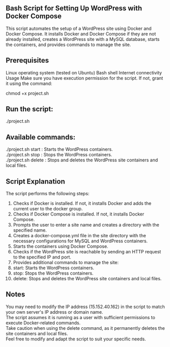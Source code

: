## Bash Script for Setting Up WordPress with Docker Compose ##
This script automates the setup of a WordPress site using Docker and Docker Compose. It installs Docker and Docker Compose if they are not already installed, creates a WordPress site with a MySQL database, starts the containers, and provides commands to manage the site.

## Prerequisites ##
Linux operating system (tested on Ubuntu)
Bash shell
Internet connectivity
Usage
Make sure you have execution permission for the script. If not, grant it using the command:

chmod +x project.sh

## Run the script: ##
./project.sh 

## Available commands: ##

./project.sh start : Starts the WordPress containers. <br />
./project.sh stop : Stops the WordPress containers.<br />
./project.sh delete : Stops and deletes the WordPress site containers and local files.<br />

## Script Explanation ##
The script performs the following steps:

1) Checks if Docker is installed. If not, it installs Docker and adds the current user to the docker group.<br />
2) Checks if Docker Compose is installed. If not, it installs Docker Compose.<br />
3) Prompts the user to enter a site name and creates a directory with the specified name.<br />
4) Creates a docker-compose.yml file in the site directory with the necessary configurations for MySQL and WordPress containers.<br />
5) Starts the containers using Docker Compose.<br />
6) Checks if the WordPress site is reachable by sending an HTTP request to the specified IP and port.<br />
7) Provides additional commands to manage the site:<br />
8) start: Starts the WordPress containers.<br />
9) stop: Stops the WordPress containers.<br />
10) delete: Stops and deletes the WordPress site containers and local files.<br />

## Notes
You may need to modify the IP address (15.152.40.162) in the script to match your own server's IP address or domain name.<br />
The script assumes it is running as a user with sufficient permissions to execute Docker-related commands.<br />
Take caution when using the delete command, as it permanently deletes the site containers and local files.<br />
Feel free to modify and adapt the script to suit your specific needs.<br />
